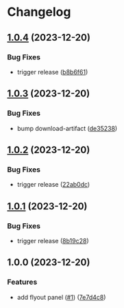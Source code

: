 # Changelog

## [1.0.4](https://github.com/alexymantha/argocd-progressive-sync-extension/compare/v1.0.3...v1.0.4) (2023-12-20)


### Bug Fixes

* trigger release ([b8b6f61](https://github.com/alexymantha/argocd-progressive-sync-extension/commit/b8b6f614bc6c3ccc8a665d9972ce596db04fcd5a))

## [1.0.3](https://github.com/alexymantha/argocd-progressive-sync-extension/compare/v1.0.2...v1.0.3) (2023-12-20)


### Bug Fixes

* bump download-artifact ([de35238](https://github.com/alexymantha/argocd-progressive-sync-extension/commit/de352388c4913dbe17ef99a44a962b8bb1677377))

## [1.0.2](https://github.com/alexymantha/argocd-progressive-sync-extension/compare/v1.0.1...v1.0.2) (2023-12-20)


### Bug Fixes

* trigger release ([22ab0dc](https://github.com/alexymantha/argocd-progressive-sync-extension/commit/22ab0dc54c423ba9bdc9453067146cd1667defbe))

## [1.0.1](https://github.com/alexymantha/argocd-progressive-sync-extension/compare/v1.0.0...v1.0.1) (2023-12-20)


### Bug Fixes

* trigger release ([8b19c28](https://github.com/alexymantha/argocd-progressive-sync-extension/commit/8b19c282a7843df20bc1bb9ada97d4403d747698))

## 1.0.0 (2023-12-20)


### Features

* add flyout panel ([#1](https://github.com/alexymantha/argocd-progressive-sync-extension/issues/1)) ([7e7d4c8](https://github.com/alexymantha/argocd-progressive-sync-extension/commit/7e7d4c8933bf907b9c738bd8644dc8f1277ffe08))
